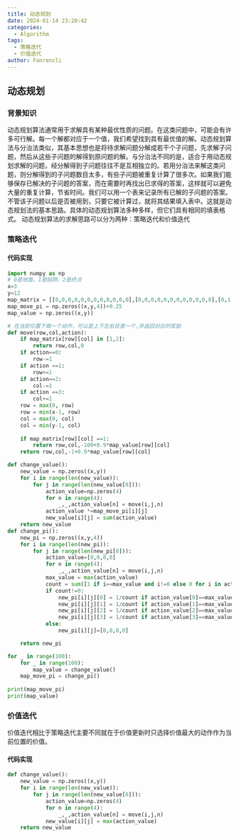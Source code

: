```yaml
---
title: 动态规划
date: 2024-01-14 23:20:42
categories:
  - Algorithm
tags:
  - 策略迭代
  - 价值迭代
author: Fanrencli
---
```

## 动态规划

### 背景知识
动态规划算法通常用于求解具有某种最优性质的问题。在这类问题中，可能会有许多可行解。每一个解都对应于一个值，我们希望找到具有最优值的解。动态规划算法与分治法类似，其基本思想也是将待求解问题分解成若干个子问题，先求解子问题，然后从这些子问题的解得到原问题的解。与分治法不同的是，适合于用动态规划求解的问题，经分解得到子问题往往不是互相独立的。若用分治法来解这类问题，则分解得到的子问题数目太多，有些子问题被重复计算了很多次。如果我们能够保存已解决的子问题的答案，而在需要时再找出已求得的答案，这样就可以避免大量的重复计算，节省时间。我们可以用一个表来记录所有已解的子问题的答案。不管该子问题以后是否被用到，只要它被计算过，就将其结果填入表中。这就是动态规划法的基本思路。具体的动态规划算法多种多样，但它们具有相同的填表格式。
动态规划算法的求解思路可以分为两种：策略迭代和价值迭代

### 策略迭代


#### 代码实现

```python
import numpy as np
# 0是地面，1是陷阱，2是终点
x=3
y=12
map_matrix = [[0,0,0,0,0,0,0,0,0,0,0,0],[0,0,0,0,0,0,0,0,0,0,0,0],[0,1,1,1,1,1,1,1,1,1,1,2]]
map_move_pi = np.zeros((x,y,4))+0.25
map_value = np.zeros((x,y))

# 在当前位置下做一个动作，可以是上下左右任意一个,并返回对应的奖励
def move(row,col,action):
    if map_matrix[row][col] in [1,2]:
        return row,col,0
    if action==0:
        row-=1
    if action ==1:
        row+=1
    if action==2:
        col-=1
    if action ==3:
        col+=1
    row = max(0, row)
    row = min(x-1, row)
    col = max(0, col)
    col = min(y-1, col)
    
    if map_matrix[row][col] ==1:
        return row,col,-100+0.9*map_value[row][col]
    return row,col,-1+0.9*map_value[row][col]

def change_value():
    new_value = np.zeros((x,y))
    for i in range(len(new_value)):
        for j in range(len(new_value[0])):
            action_value=np.zeros(4)
            for n in range(4):
                _,_,action_value[n] = move(i,j,n)
            action_value *=map_move_pi[i][j]
            new_value[i][j] = sum(action_value)
    return new_value
def change_pi():
    new_pi = np.zeros((x,y,4))
    for i in range(len(new_pi)):
        for j in range(len(new_pi[0])):
            action_value=[0,0,0,0]
            for n in range(4):
                _,_,action_value[n] = move(i,j,n)
            max_value = max(action_value)
            count = sum([1 if i==max_value and i!=0 else 0 for i in action_value])
            if count!=0:
                new_pi[i][j][0] = 1/count if action_value[0]==max_value else 0
                new_pi[i][j][1] = 1/count if action_value[1]==max_value else 0
                new_pi[i][j][2] = 1/count if action_value[2]==max_value else 0
                new_pi[i][j][3] = 1/count if action_value[3]==max_value else 0
            else:
                new_pi[i][j]=[0,0,0,0]

    return new_pi

for _ in range(100):
    for _ in range(100):
        map_value = change_value()
    map_move_pi = change_pi()
    
print(map_move_pi)
print(map_value)


```

### 价值迭代

价值迭代相比于策略迭代主要不同就在于价值更新时只选择价值最大的动作作为当前位置的价值。

#### 代码实现

```py
def change_value():
    new_value = np.zeros((x,y))
    for i in range(len(new_value)):
        for j in range(len(new_value[0])):
            action_value=np.zeros(4)
            for n in range(4):
                _,_,action_value[n] = move(i,j,n)
            new_value[i][j] = max(action_value)
    return new_value
```
